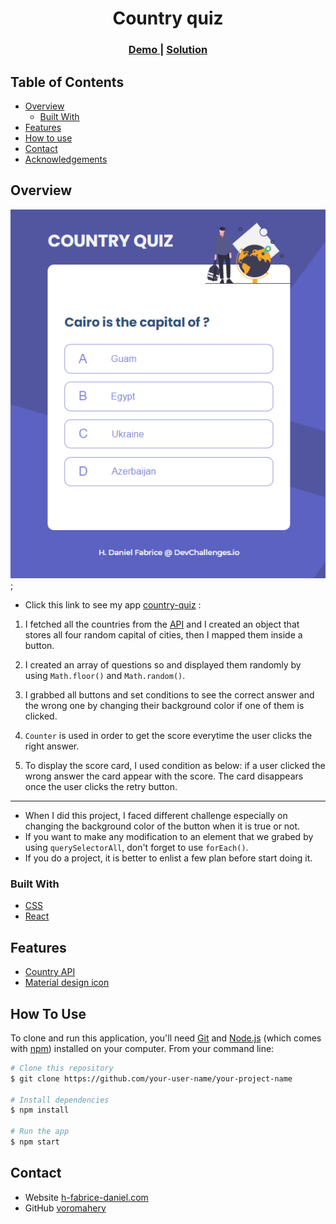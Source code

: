 
<h1 align="center">Country quiz</h1>

<div align="center">
  <h3>
    <a href="https://{your-demo-link.your-domain}">
      Demo
    </a>
    <span> | </span>
    <a href="https://{your-url-to-the-solution}">
      Solution
    </a>
  </h3>
</div>

<!-- TABLE OF CONTENTS -->

## Table of Contents

-   [Overview](#overview)
    -   [Built With](#built-with)
-   [Features](#features)
-   [How to use](#how-to-use)
-   [Contact](#contact)
-   [Acknowledgements](#acknowledgements)

<!-- OVERVIEW -->

## Overview

![home](./images/home.png);

-   Click this link to see my app [country-quiz](https://country-quiz-daniel.netlify.app/) :
  
1. I fetched all the countries from the [API](https://restcountries.eu/) and I created an object that stores all four random capital of cities, then I mapped them inside a button.

1. I created an array of questions so and displayed them randomly by using `Math.floor()` and `Math.random()`.

1. I grabbed all buttons and set conditions to see the correct answer and the wrong one by changing their background color if one of them is clicked.

1. `Counter` is used in order to get the score everytime the user clicks the right answer.

1. To display the score card, I used condition as below: if a user clicked the wrong answer the card appear with the score. The card disappears once the user clicks the retry button.
------------------------------------------------------------------------------

-   When I did this project, I faced different challenge especially on changing the background color of the button when it is true or not.
-   If you want to make any modification to an element that we grabed by using `querySelectorAll`, don't forget to use `forEach()`.
-   If you do a project, it is better to enlist a few plan before start doing it.

### Built With

- [CSS](https://developer.mozilla.org/en-US/docs/Web/CSS)
-   [React](https://reactjs.org/)

## Features

- [Country API](https://restcountries.eu/)
- [Material design icon](https://google.github.io/material-design-icons/)

## How To Use

To clone and run this application, you'll need [Git](https://git-scm.com) and [Node.js](https://nodejs.org/en/download/) (which comes with [npm](http://npmjs.com)) installed on your computer. From your command line:

```bash
# Clone this repository
$ git clone https://github.com/your-user-name/your-project-name

# Install dependencies
$ npm install

# Run the app
$ npm start
```

## Contact

-   Website [h-fabrice-daniel.com](https://daniel-fabrice-website.netlify.app/)
-   GitHub [voromahery](https://github.com/voromahery/country-quiz)
